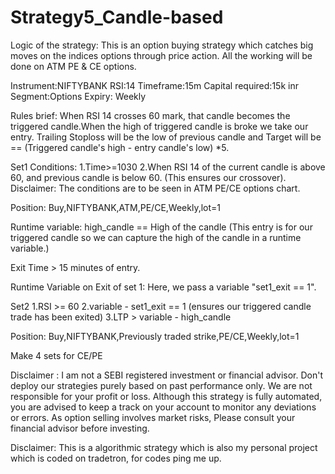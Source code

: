 # Strategy5_Candle-based
Logic of the strategy:
This is an option buying strategy which catches big moves on the indices options through price action. All the working will be done on ATM PE & CE options.

Instrument:NIFTYBANK
RSI:14
Timeframe:15m
Capital required:15k inr
Segment:Options
Expiry: Weekly

Rules brief: When RSI 14 crosses 60 mark, that candle becomes the triggered candle.When the high of triggered candle is broke we take our entry. Trailing Stoploss will be the low of previous candle and Target will be == (Triggered candle's high - entry candle's low) *5.

Set1
Conditions:
1.Time>=1030
2.When RSI 14 of the current candle is above 60, and previous candle is below 60. (This ensures our crossover).
Disclaimer: The conditions are to be seen in ATM PE/CE options chart.

Position:
Buy,NIFTYBANK,ATM,PE/CE,Weekly,lot=1

Runtime variable: high_candle == High of the candle
(This entry is for our triggered candle so we can capture the high of the candle in a runtime variable.)

Exit
Time > 15 minutes of entry.

Runtime Variable on Exit of set 1: Here, we pass a variable "set1_exit == 1".

Set2 
1.RSI >= 60
2.variable - set1_exit == 1 (ensures our triggered candle trade has been exited)
3.LTP > variable - high_candle

Position:
Buy,NIFTYBANK,Previously traded strike,PE/CE,Weekly,lot=1


Make 4 sets for CE/PE


Disclaimer :  I am not a SEBI registered investment or financial advisor. Don't deploy our strategies purely based on past performance only. We are not responsible for your profit or loss. Although this strategy is fully automated, you are advised to keep a track on your account to monitor any deviations or errors. As option selling involves market risks, Please consult your financial advisor before investing.


Disclaimer: This is a algorithmic strategy which is also my personal project which is coded on tradetron, for codes ping me up.
